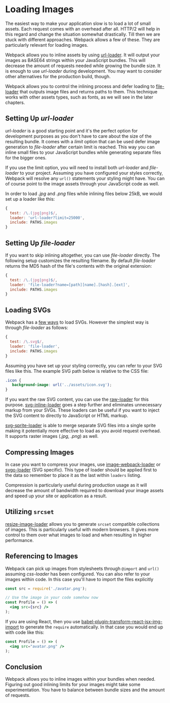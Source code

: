 # Loading Images

The easiest way to make your application slow is to load a lot of small assets. Each request comes with an overhead after all. HTTP/2 will help in this regard and change the situation somewhat drastically. Till then we are stuck with different approaches. Webpack allows a few of these. They are particularly relevant for loading images.

Webpack allows you to inline assets by using [url-loader](https://www.npmjs.com/package/url-loader). It will output your images as BASE64 strings within your JavaScript bundles. This will decrease the amount of requests needed while growing the bundle size. It is enough to use *url-loader* during development. You may want to consider other alternatives for the production build, though.

Webpack allows you to control the inlining process and defer loading to [file-loader](https://www.npmjs.com/package/file-loader) that outputs image files and returns paths to them. This technique works with other assets types, such as fonts, as we will see in the later chapters.

## Setting Up *url-loader*

*url-loader* is a good starting point and it's the perfect option for development purposes as you don't have to care about the size of the resulting bundle. It comes with a *limit* option that can be used defer image generation to *file-loader* after certain limit is reached. This way you can inline small files to your JavaScript bundles while generating separate files for the bigger ones.

If you use the limit option, you will need to install both *url-loader* and *file-loader* to your project. Assuming you have configured your styles correctly, Webpack will resolve any `url()` statements your styling might have. You can of course point to the image assets through your JavaScript code as well.

In order to load *.jpg* and *.png* files while inlining files below 25kB, we would set up a loader like this:

```javascript
{
  test: /\.(jpg|png)$/,
  loader: 'url-loader?limit=25000',
  include: PATHS.images
}
```

## Setting Up *file-loader*

If you want to skip inlining altogether, you can use *file-loader* directly. The following setup customizes the resulting filename. By default *file-loader* returns the MD5 hash of the file's contents with the original extension:

```javascript
{
  test: /\.(jpg|png)$/,
  loader: 'file-loader?name=[path][name].[hash].[ext]',
  include: PATHS.images
}
```

## Loading SVGs

Webpack has a [few ways](https://github.com/webpack/webpack/issues/595) to load SVGs. However the simplest way is through *file-loader* as follows:

```javascript
{
  test: /\.svg$/,
  loader: 'file-loader',
  include: PATHS.images
}
```

Assuming you have set up your styling correctly, you can refer to your SVG files like this. The example SVG path below is relative to the CSS file:

```css
.icon {
   background-image: url('../assets/icon.svg');
}
```

If you want the raw SVG content, you can use the [raw-loader](https://www.npmjs.com/package/raw-loader) for this purpose. [svg-inline-loader](https://www.npmjs.com/package/svg-inline-loader) goes a step further and eliminates unnecessary markup from your SVGs. These loaders can be useful if you want to inject the SVG content to directly to JavaScript or HTML markup.

[svg-sprite-loader](https://www.npmjs.com/package/svg-sprite-loader) is able to merge separate SVG files into a single sprite making it potentially more effective to load as you avoid request overhead. It supports raster images (*.jpg*, *.png*) as well.

## Compressing Images

In case you want to compress your images, use [image-webpack-loader](https://www.npmjs.com/package/image-webpack-loader) or [svgo-loader](https://github.com/pozadi/svgo-loader) (SVG specific). This type of loader should be applied first to the data so remember to place it as the last within `loaders` listing.

Compression is particularly useful during production usage as it will decrease the amount of bandwidth required to download your image assets and speed up your site or application as a result.

## Utilizing `srcset`

[resize-image-loader](https://www.npmjs.com/package/resize-image-loader) allows you to generate `srcset` compatible collections of images. This is particularly useful with modern browsers. It gives more control to them over what images to load and when resulting in higher performance.

## Referencing to Images

Webpack can pick up images from stylesheets through `@import` and `url()` assuming *css-loader* has been configured. You can also refer to your images within code. In this case you'll have to import the files explicitly

```jsx
const src = require('./avatar.png');

// Use the image in your code somehow now
const Profile = () => (
  <img src={src} />
);
```

If you are using React, then you use [babel-plugin-transform-react-jsx-img-import](https://www.npmjs.com/package/babel-plugin-transform-react-jsx-img-import) to generate the `require` automatically. In that case you would end up with code like this:

```jsx
const Profile = () => (
  <img src="avatar.png" />
);
```

## Conclusion

Webpack allows you to inline images within your bundles when needed. Figuring out good inlining limits for your images might take some experimentation. You have to balance between bundle sizes and the amount of requests.
